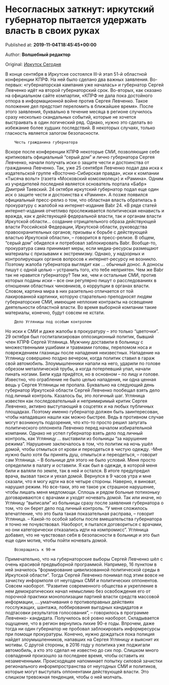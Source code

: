 
# Несогласных заткнут: иркутский губернатор пытается удержать власть в своих руках

Published at: **2019-11-04T18:45:45+00:00**

Author: **Волшебный редактор**

Original: [Иркутск Сегодня](https://irk.today/2019/11/05/nesoglasnyh-zatknut-irkutskij-gubernator-pytaetsja-uderzhat-vlast-v-svoih-rukah/)

В конце сентября в Иркутске состоялся III-й этап 51-й областной конференции КПРФ. На ней было сделано два важных заявления. Во-первых: «губернаторская кампания уже началась» и губернатор Сергей Левченко идёт на второй губернаторский срок. Во-вторых, как сказано на официальном сайте компартии, «КПРФ не дала пока достойного отпора в информационной войне против Сергея Левченко. Такое положение дел предстоит переломить в ближайшее время».
После этого заявления, буквально в течение месяца в регионе случилось сразу несколько скандальных событий, которые не хочется выстраивать в один логический ряд. Однако, нужно это сделать во избежание более худших последствий. В некоторых случаях, только гласность является залогом безопасности.

        Честь гражданина губернатора
      
Вскоре после конференции КПРФ некоторые СМИ, позволяющие себе критиковать официальный “серый дом” и лично губернатора Сергея Левченко, начали получать иски о защите чести и достоинства от гражданина Левченко. Так, уже 25 сентября Левченко подал два иска к издательской группе «Восточно-Сибирская правда», иски к компании «Тысяча вольт» (газета «Московский комсомолец») и «Рамина». Одним из учредителей последней является основатель портала «Бабр» Дмитрий Таевский. 24 октября иркутский губернатор подал еще один иск о защите чести и достоинства к «Рамине».
А позже появился официальный пресс-релиз о том, что областная власть обратилась в прокуратуру с жалобой на интернет-издание Babr 24. «В ряде статей интернет-издания отчетливо прослеживается политическая ненависть и вражда, как к действующей федеральной власти, так и органам власти Иркутской области… создание отрицательного образа действующей власти Российской Федерации, Иркутской области, руководства правоохранительных органов; призывы к борьбе с действующей властью Иркутской области», – говорится в пресс-релизе. В общем, “серый дом” обиделся и потребовал заблокировать Babr.
Вообще-то, прокуратура сама принимает меры, если медиа-ресурсы размещают материалы с призывами к экстремизму. Однако, у надзорных и контролирующих органов вопросов к интернет-ресурсу не возникло. Поэтому жалоба губернатора выглядит как … обычный донос. А доносы пишут с одной целью – устранить того, кто тебе неприятен.
Чем же Babr так не нравится губернатору? Тем же, чем и остальные СМИ, против которых поданы иски – все они регулярно пишут о расследованиях в отношении областных чиновников, о коррупции в органах власти. Словом, картина мира в них разительно отличается от той лакированной картинки, которую старательно преподносят людям губернаторские СМИ, имеющие неплохие контракты на освещение деятельности областной власти. Во время выборной компании такие материалы, конечно, будут совсем не кстати.

        Дело Угляницы под особым контролем
      
Но иски к СМИ и даже жалобы в прокуратуру – это только “цветочки”. 29 октября был госпитализирован оппозиционный политик, бывший член КПРФ Сергей Угляница. Мужчину доставили в больницу с множественными ушибами и травмами головы, переломом носа и повреждением глазницы после нападения неизвестных.
Нападение на Угляницу совершено поздно вечером, когда политик ставил в гараж свой автомобиль. Злоумышленники напали на него, ударили по голове обрезом металлической трубы, а когда потерпевший упал, начали пинать ногами. Били куда придётся, но в основном – по лицу и голове. Известно, что ограбление не было целью нападения, ни одна ценная вещь у Сергея Угляницы не пропала.
Буквально на следующий день губернатор Иркутской области Сергей Левченко пообещал взять дело под личный контроль. Казалось бы, это логичный шаг. Угляница известен как последовательный и непримиримый критик Сергея Левченко, активно выступающий в соцсетях и на любых публичных площадках. Поэтому именно губернатор должен быть заинтересован, чтобы нападавших нашли как можно быстрее. Ведь в противном случае могут возникнуть подозрения, что кто-то просто решил запугать политического оппонента Левченко перед началом избирательной компании.
Однако не успел губернатор взять дело под личный контроль, как Угляницу … выставили из больницы “за нарушение режима”. Нарушение заключалось в том, что политик на ночь ушёл домой, чтобы отмыться от крови и переодеться в чистую одежду.
-Мне нужно было хотя бы принять душ, отмыться и переодеться, – говорит сам Угляница. – В больнице для этого не было условий. Меня просто определили в палату и оставили. Я как был в одежде, в которой меня били и валяли по земле, так в ней и остался. В итоге предупредил врача, вызвал такси и уехал домой. Вернулся в 9 часов утра и мне сказали, что я могу идти на все четыре стороны. Наверно, я виноват, нарушил режим. Но все-таки, это не такое уж страшное нарушение, чтобы лишать меня медпомощи. Сплошь и рядом больные потихоньку договариваются с врачами и уходят ночевать домой.
Так или иначе, но Угляницу “выписали” из больницы сразу после заявления губернатора о том, что он берет дело под личный контроль. “У меня сложилось впечатление, что это была такая показательная расправа, – говорит Угляница. – Какой-то особой заботы после вмешательства губернатора я точно не почувствовал. Наоборот, я пытался договориться с врачами, но они категорически отказались идти на компромисс”. Угляница добавил, что не чувствовал себя в безопасности в больнице и это был еще один мотив, чтобы пойти ночевать домой.

        Возвращаясь к 90-м
      
Примечательно, что на губернаторские выборы Сергей Левченко шёл с очень красивой предвыборной программой. Например, 16 пунктом в ней значилось “формирование цивилизованной политической среды в Иркутской области”.
Тогда Сергей Левченко понимал под этим вовсе не зачистку информполя от неугодных СМИ и политических оппонентов. Совсем наоборот. “Развитие современного общества и укрепление в нем демократических начал немыслимо без освобождения его от порочной практики монополизации партией власти средств массовой информации, ….умалчивания о противоправных действиях госслужащих, шантажа, лоббирования выгодных кандидатов и подтасовки результатов голосования”, – говорилось в программе Левченко- кандидата.
Получилось всё ровно наоборот. Складывается ощущение, что в регион вернулись лихие 90-е годы. Впрочем, даже тогда ни один губернатор не пробовал заблокировать информресурсы при помощи прокуратуры. Конечно, нужно дождаться пока полиция найдет злоумышленников, напавших на Сергея Угляницу и выяснит их мотивы. С другой стороны, в 2016 году у политика уже поджигали автомобиль, а кто это сделал не известно до сих пор.
Слишком много совпадений произошло за последнее время, чтобы оставить их незамеченными. Происходящее напоминает попытку силовой зачистки регионального информпространства от неугодных СМИ и политиков, которые могут выступать оппонентами действующей власти. Это слишком тревожная тенденция, чтобы о ней молчать.
